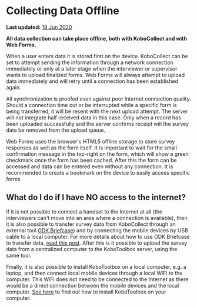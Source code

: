 # Collecting Data Offline
**Last updated:** <a href="https://github.com/kobotoolbox/docs/blob/d5cdd698b4a91c3c45216f5a0f91ff7f0704a495/source/data-offline.md" class="reference">19 Jun 2020</a>

**All data collection can take place offline, both with KoboCollect and with Web Forms.** 

When a user enters data it is stored first on the device. KoboCollect can be set to attempt sending the information through a network connection immediately or only at a later stage when the interviewer or supervisor wants to upload finalized forms. Web Forms will always attempt to upload data immediately and will retry until a connection has been established again.
 
All synchronization is proofed even against poor Internet connection quality. Should a connection time out or be interrupted while a specific form is being transferred, it will be resent with the next upload attempt. The server will not integrate half received data in this case. Only when a record has been uploaded successfully and the server confirms receipt will the survey data be removed from the upload queue.
 
Web Forms uses the browser's HTML5 offline storage to store survey responses as well as the form itself. It is important to wait for the small confirmation message in the top-right on the form, which will show a green checkmark once the form has been cached. After this the form can be accessed and data can be entered even without any connection. It is recommended to create a bookmark on the device to easily access specific forms
 
## What do I do if I have NO access to the internet?

If it is not possible to connect a handset to the Internet at all (the interviewers can't move into an area where a connection is available), then it is also possible to transfer survey data from KoboCollect through an external tool [ODK Briefcase](https://docs.getodk.org/briefcase-intro)) and by connecting the mobile devices by USB cable to a local computer. For more details about how to use ODK Briefcase to transfer data, [read this post](https://blog.cartong.org/2016/03/11/migration-odk-platforms). After this is it possible to upload the survey data from a centralized computer to the KoboToolbox server, using the same tool.
 
Finally, it is also possible to install KoboToolbox on a local computer, e.g. a laptop, and then connect local mobile devices through a local WiFi to the computer. This WiFi does not need to be connected to the Internet as there would be a direct connection between the mobile devices and the local computer. [See here](kobo_local_computer.md) to find out how to install KoboToolbox on your computer.
